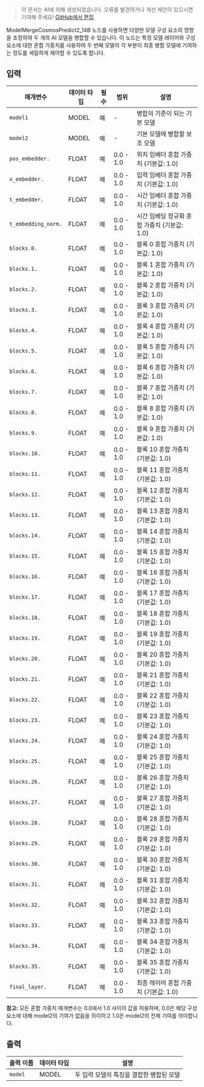 > 이 문서는 AI에 의해 생성되었습니다. 오류를 발견하거나 개선 제안이 있으시면 기여해 주세요! [GitHub에서 편집](https://github.com/Comfy-Org/embedded-docs/blob/main/comfyui_embedded_docs/docs/ModelMergeCosmosPredict2_14B/ko.md)

ModelMergeCosmosPredict2_14B 노드를 사용하면 다양한 모델 구성 요소의 영향을 조정하여 두 개의 AI 모델을 병합할 수 있습니다. 이 노드는 특정 모델 레이어와 구성 요소에 대한 혼합 가중치를 사용하여 두 번째 모델의 각 부분이 최종 병합 모델에 기여하는 정도를 세밀하게 제어할 수 있도록 합니다.

## 입력

| 매개변수 | 데이터 타입 | 필수 | 범위 | 설명 |
|-----------|-----------|----------|-------|-------------|
| `model1` | MODEL | 예 | - | 병합의 기준이 되는 기본 모델 |
| `model2` | MODEL | 예 | - | 기본 모델에 병합할 보조 모델 |
| `pos_embedder.` | FLOAT | 예 | 0.0 - 1.0 | 위치 임베더 혼합 가중치 (기본값: 1.0) |
| `x_embedder.` | FLOAT | 예 | 0.0 - 1.0 | 입력 임베더 혼합 가중치 (기본값: 1.0) |
| `t_embedder.` | FLOAT | 예 | 0.0 - 1.0 | 시간 임베더 혼합 가중치 (기본값: 1.0) |
| `t_embedding_norm.` | FLOAT | 예 | 0.0 - 1.0 | 시간 임베딩 정규화 혼합 가중치 (기본값: 1.0) |
| `blocks.0.` | FLOAT | 예 | 0.0 - 1.0 | 블록 0 혼합 가중치 (기본값: 1.0) |
| `blocks.1.` | FLOAT | 예 | 0.0 - 1.0 | 블록 1 혼합 가중치 (기본값: 1.0) |
| `blocks.2.` | FLOAT | 예 | 0.0 - 1.0 | 블록 2 혼합 가중치 (기본값: 1.0) |
| `blocks.3.` | FLOAT | 예 | 0.0 - 1.0 | 블록 3 혼합 가중치 (기본값: 1.0) |
| `blocks.4.` | FLOAT | 예 | 0.0 - 1.0 | 블록 4 혼합 가중치 (기본값: 1.0) |
| `blocks.5.` | FLOAT | 예 | 0.0 - 1.0 | 블록 5 혼합 가중치 (기본값: 1.0) |
| `blocks.6.` | FLOAT | 예 | 0.0 - 1.0 | 블록 6 혼합 가중치 (기본값: 1.0) |
| `blocks.7.` | FLOAT | 예 | 0.0 - 1.0 | 블록 7 혼합 가중치 (기본값: 1.0) |
| `blocks.8.` | FLOAT | 예 | 0.0 - 1.0 | 블록 8 혼합 가중치 (기본값: 1.0) |
| `blocks.9.` | FLOAT | 예 | 0.0 - 1.0 | 블록 9 혼합 가중치 (기본값: 1.0) |
| `blocks.10.` | FLOAT | 예 | 0.0 - 1.0 | 블록 10 혼합 가중치 (기본값: 1.0) |
| `blocks.11.` | FLOAT | 예 | 0.0 - 1.0 | 블록 11 혼합 가중치 (기본값: 1.0) |
| `blocks.12.` | FLOAT | 예 | 0.0 - 1.0 | 블록 12 혼합 가중치 (기본값: 1.0) |
| `blocks.13.` | FLOAT | 예 | 0.0 - 1.0 | 블록 13 혼합 가중치 (기본값: 1.0) |
| `blocks.14.` | FLOAT | 예 | 0.0 - 1.0 | 블록 14 혼합 가중치 (기본값: 1.0) |
| `blocks.15.` | FLOAT | 예 | 0.0 - 1.0 | 블록 15 혼합 가중치 (기본값: 1.0) |
| `blocks.16.` | FLOAT | 예 | 0.0 - 1.0 | 블록 16 혼합 가중치 (기본값: 1.0) |
| `blocks.17.` | FLOAT | 예 | 0.0 - 1.0 | 블록 17 혼합 가중치 (기본값: 1.0) |
| `blocks.18.` | FLOAT | 예 | 0.0 - 1.0 | 블록 18 혼합 가중치 (기본값: 1.0) |
| `blocks.19.` | FLOAT | 예 | 0.0 - 1.0 | 블록 19 혼합 가중치 (기본값: 1.0) |
| `blocks.20.` | FLOAT | 예 | 0.0 - 1.0 | 블록 20 혼합 가중치 (기본값: 1.0) |
| `blocks.21.` | FLOAT | 예 | 0.0 - 1.0 | 블록 21 혼합 가중치 (기본값: 1.0) |
| `blocks.22.` | FLOAT | 예 | 0.0 - 1.0 | 블록 22 혼합 가중치 (기본값: 1.0) |
| `blocks.23.` | FLOAT | 예 | 0.0 - 1.0 | 블록 23 혼합 가중치 (기본값: 1.0) |
| `blocks.24.` | FLOAT | 예 | 0.0 - 1.0 | 블록 24 혼합 가중치 (기본값: 1.0) |
| `blocks.25.` | FLOAT | 예 | 0.0 - 1.0 | 블록 25 혼합 가중치 (기본값: 1.0) |
| `blocks.26.` | FLOAT | 예 | 0.0 - 1.0 | 블록 26 혼합 가중치 (기본값: 1.0) |
| `blocks.27.` | FLOAT | 예 | 0.0 - 1.0 | 블록 27 혼합 가중치 (기본값: 1.0) |
| `blocks.28.` | FLOAT | 예 | 0.0 - 1.0 | 블록 28 혼합 가중치 (기본값: 1.0) |
| `blocks.29.` | FLOAT | 예 | 0.0 - 1.0 | 블록 29 혼합 가중치 (기본값: 1.0) |
| `blocks.30.` | FLOAT | 예 | 0.0 - 1.0 | 블록 30 혼합 가중치 (기본값: 1.0) |
| `blocks.31.` | FLOAT | 예 | 0.0 - 1.0 | 블록 31 혼합 가중치 (기본값: 1.0) |
| `blocks.32.` | FLOAT | 예 | 0.0 - 1.0 | 블록 32 혼합 가중치 (기본값: 1.0) |
| `blocks.33.` | FLOAT | 예 | 0.0 - 1.0 | 블록 33 혼합 가중치 (기본값: 1.0) |
| `blocks.34.` | FLOAT | 예 | 0.0 - 1.0 | 블록 34 혼합 가중치 (기본값: 1.0) |
| `blocks.35.` | FLOAT | 예 | 0.0 - 1.0 | 블록 35 혼합 가중치 (기본값: 1.0) |
| `final_layer.` | FLOAT | 예 | 0.0 - 1.0 | 최종 레이어 혼합 가중치 (기본값: 1.0) |

**참고:** 모든 혼합 가중치 매개변수는 0.0에서 1.0 사이의 값을 허용하며, 0.0은 해당 구성 요소에 대해 model2의 기여가 없음을 의미하고 1.0은 model2의 전체 기여를 의미합니다.

## 출력

| 출력 이름 | 데이터 타입 | 설명 |
|-------------|-----------|-------------|
| `model` | MODEL | 두 입력 모델의 특징을 결합한 병합된 모델 |
